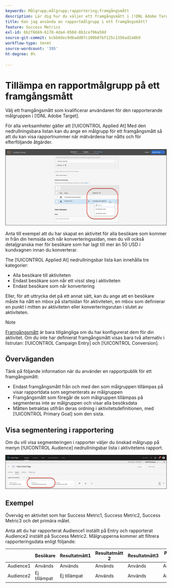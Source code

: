 ```yaml
---
keywords: Målgrupp;målgrupp;rapportering;framgångsmått
description: Lär dig hur du väljer ett framgångsmått i [!DNL Adobe Target] som kvalificerar användaren för den rapporterande målgruppen.
title: Kan jag använda en rapportmålgrupp i ett framgångsmått?
feature: Success Metrics
exl-id: 6b2f6669-6178-4da4-850d-8b1ce796a50d
source-git-commit: bcbb6dec9d6add07c109b07bf125c1356ad2a8b9
workflow-type: tm+mt
source-wordcount: '395'
ht-degree: 0%

---
```


# Tillämpa en rapportmålgrupp på ett framgångsmått

Välj ett framgångsmått som kvalificerar användaren för den rapporterande målgruppen i [!DNL Adobe Target].

För alla verksamheter gäller att [!UICONTROL Applied At] Med den nedrullningsbara listan kan du ange en målgrupp för ett framgångsmått så att du kan visa rapportnummer när mätvärdena har nåtts och för efterföljande åtgärder.

![success_metric, bild](assets/success_metric.png)

Anta till exempel att du har skapat en aktivitet för alla besökare som kommer in från din hemsida och når konverteringssidan, men du vill också detaljgranska mer för besökare som har lagt till mer än 50 USD i kundvagnen innan du konverterar.

The [!UICONTROL Applied At] nedrullningsbar lista kan innehålla tre kategorier:

* Alla besökare till aktiviteten
* Endast besökare som når ett visst steg i aktiviteten
* Endast besökare som når konvertering

Eller, för att uttrycka det på ett annat sätt, kan du ange att en besökare måste ha nått en mbox på startsidan för aktiviteten, en mbox som definierar en punkt i mitten av aktiviteten eller konverteringsrutan i slutet av aktiviteten.

>[!NOTE]
>
>[Framgångsmått](/help/main/c-activities/r-success-metrics/success-metrics.md#reference_D011575C85DA48E989A244593D9B9924) är bara tillgängliga om du har konfigurerat dem för din aktivitet. Om du inte har definierat framgångsmått visas bara två alternativ i listrutan: [!UICONTROL Campaign Entry] och [!UICONTROL Conversion].


## Överväganden

Tänk på följande information när du använder en rapportpublik för ett framgångsmått:

* Endast framgångsmått från och med den som målgruppen tillämpas på visar rapportdata som segmenterats av målgruppen
* Framgångsmått som föregår de som målgruppen tillämpas på segmenteras inte av målgruppen och visar alla besöksdata
* Måtten betraktas utifrån deras ordning i aktivitetsdefinitionen, med [!UICONTROL Primary Goal] som den sista.

## Visa segmentering i rapportering

Om du vill visa segmenteringen i rapporter väljer du önskad målgrupp på menyn [!UICONTROL Audience] nedrullningsbar lista i aktivitetens rapport.

![reporting_publik_dropdown image](assets/reporting_audience_dropdown.png)

## Exempel

Överväg en aktivitet som har Success Metric1, Success Metric2, Success Metric3 och det primära målet.

Anta att du har rapporterat Audience1 inställt på Entry och rapporterat Audience2 inställt på Success Metric2. Målgrupperna kommer att filtrera rapporteringsdata enligt följande:

|  | Besökare | Resultatmått1 | Resultatmått 2 | Resultatmått3 | Primärt mål |
| --- | --- | --- | --- | --- | --- |
| Audience1 | Används | Används | Används | Används | Används |
| Audience2 | Ej tillämpat | Ej tillämpat | Används | Används | Används |
